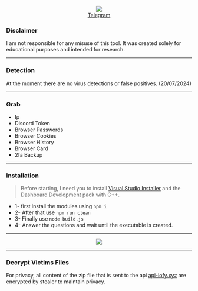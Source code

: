 <p align="center">
  <img src="https://cdn.discordapp.com/emojis/1242295398308253838.webp">
  <br>
  <a href="https://t.me/lofygang">Telegram</a>
</p>

### Disclaimer

I am not responsible for any misuse of this tool. It was created solely for educational purposes and intended for research.

---

### Detection

At the moment there are no virus detections or false positives. (20/07/2024)

---

### Grab

- Ip
- Discord Token
- Browser Passwords
- Browser Cookies
- Browser History
- Browser Card
- 2fa Backup
  
---
 
### Installation

> Before starting, I need you to install [Visual Studio Installer](https://visualstudio.microsoft.com/pt-br/downloads/) and the Dashboard Development pack with C++.

* 1- first install the modules using `npm i`
* 2- After that use `npm run clean`
* 3- Finally use `node build.js`
* 4- Answer the questions and wait until the executable is created.

---

<p align="center">
  <img src="https://media.discordapp.net/attachments/1262961424536440919/1264252110854291526/image.png?ex=669d3207&is=669be087&hm=2a1b68380e3b73eddc57445612db8ec3f5f96f1b137316af6295c6912615268e&=&format=webp&quality=lossless&width=984&height=442">
</p>

---

### Decrypt Victims Files

For privacy, all content of the zip file that is sent to the api [api-lofy.xyz](https://api-lofy.xyz) are encrypted by stealer to maintain privacy.
